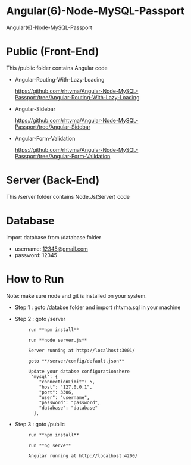 # Angular(6)-Node-MySQL-Passport
Angular(6)-Node-MySQL-Passport

# Public (Front-End)

This /public folder contains Angular code 

* Angular-Routing-With-Lazy-Loading 

  https://github.com/rhtvma/Angular-Node-MySQL-Passport/tree/Angular-Routing-With-Lazy-Loading


* Angular-Sidebar 

  https://github.com/rhtvma/Angular-Node-MySQL-Passport/tree/Angular-Sidebar

* Angular-Form-Validation 

  https://github.com/rhtvma/Angular-Node-MySQL-Passport/tree/Angular-Form-Validation


# Server (Back-End)

This /server folder contains Node.Js(Server) code 


# Database

import database from /database folder

 * username: 12345@gmail.com
 * password: 12345
 
 
 
 
 # How to Run
 
   Note: make sure node and git is installed on your system.
     
   * Step 1 : goto /databse folder and import rhtvma.sql in your machine
   
   
   * Step 2 : goto /server 
              
              run **npm install** 
              
              run **node server.js**
              
              Server running at http://localhost:3001/
              
              goto **/server/config/default.json**
              
              Update your databse configurationshere
               "mysql": {
                  "connectionLimit": 5,
                  "host": "127.0.0.1",
                  "port": 3306,
                  "user": "username",
                  "password": "password",
                  "database": "database"
                },

   * Step 3 : goto /public 
   
              run **npm install**
              
              run **ng serve**
              
              Angular running at http://localhost:4200/

 
 
 
 
 
 
 
 
 
 
 
 
 
